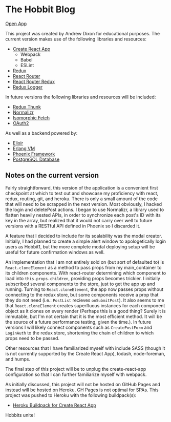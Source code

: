 # The Hobbit Blog

[Open App](https://hobbitblog.herokuapp.com/)

This project was created by Andrew Dixon for educational purposes. The current version makes use of the following libraries and resources:
- [Create React App](https://github.com/facebookincubator/create-react-app)
  - Webpack
  - Babel
  - ESLint
- [Redux](https://github.com/reactjs/redux)
- [React Router](https://github.com/ReactTraining/react-router)
- [React Router Redux](https://github.com/reactjs/react-router-redux)
- [Redux Logger](https://www.npmjs.com/package/redux-logger)

In future versions the following libraries and resources will be included:
- [Redux Thunk](https://github.com/gaearon/redux-thunk)
- [Normalizr](https://github.com/paularmstrong/normalizr)
- [Isomorphic Fetch](https://www.npmjs.com/package/isomorphic-fetch)
- [OAuth2](https://oauth.net/2/)

As well as a backend powered by:
- [Elixir](http://elixir-lang.org/)
- [Erlang VM](http://erlang.org/faq/introduction.html)
- [Phoenix Framework](http://www.phoenixframework.org/)
- [PostgreSQL Database](https://www.postgresql.org/)


## Notes on the current version

Fairly straightforward, this version of the application is a convenient first checkpoint at which to test out and showcase my proficiency with react, redux, routing, git, and heroku. There is only a small amount of the code that will need to be scrapped in the next version. Most obviously, I hacked the login and deletePost actions. I began to use Normalizr, a library used to flatten heavily nested APIs, in order to synchronize each post's ID with its key in the array, but realized that it would not carry over well to future versions with a RESTful API defined in Phoenix so I discarded it.

A feature that I decided to include for its scalability was the modal creator. Initially, I had planned to create a simple alert window to apologetically login users as Hobbit1, but the more complete modal deploying setup will be useful for future confirmation windows as well.

An implementation that I am not entirely sold on (but sort of defaulted to) is `React.cloneElement` as a method to pass props from my main_container to its children components. With react-router determining which component to load into `this.props.children`, providing props becomes trickier. I initially subscribed several components to the store, just to get the app up and running. Turning to `React.cloneElement`, the app now passes props without connecting to the redux store, but some components receive a prop that they do not need (i.e.: `PostList` recieves `onSubmitPost`). It also seems to me that `React.cloneElement` creates superfluous instances for each component object as it clones on every render (Perhaps this is a good thing? Surely it is immutable, but I'm not certain that it is the most efficient method. It will be the source of a future performance testing, given the time.). In future versions I will likely connect components such as `CreatePostForm` and `LoginAuth` to the redux store, shortening the chain of children to which props need to be passed.

Other resources that I have familiarized myself with include SASS (though it is not currently supported by the Create React App), lodash, node-foreman, and humps.

The final step of this project will be to unplug the create-react-app configuration so that I can further familiarize myself with webpack.

As initially discussed, this project will not be hosted on GitHub Pages and instead will be hosted on Heroku. GH Pages is not optimal for SPAs. This project was pushed to Heroku with the following buildpack(s):
- [Heroku Buildpack for Create React App](https://github.com/mars/create-react-app-buildpack#customization)

Hobbits unite!
